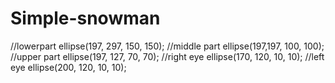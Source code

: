 # Simple-snowman
//lowerpart
ellipse(197, 297, 150, 150);
//middle part
ellipse(197,197, 100, 100);
//upper part
ellipse(197, 127, 70, 70);
//right eye
ellipse(170, 120, 10, 10);
//left eye
ellipse(200, 120, 10, 10);
